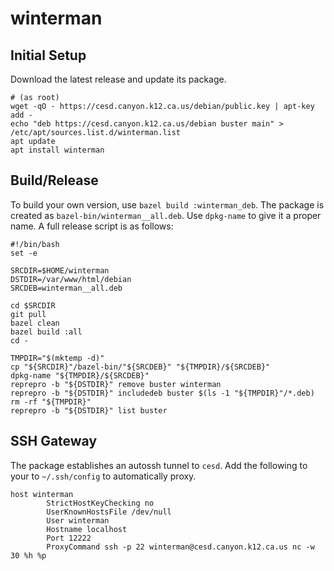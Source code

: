 # winterman

## Initial Setup

Download the latest release and update its package.

```
# (as root)
wget -qO - https://cesd.canyon.k12.ca.us/debian/public.key | apt-key add -
echo "deb https://cesd.canyon.k12.ca.us/debian buster main" > /etc/apt/sources.list.d/winterman.list
apt update
apt install winterman
```

## Build/Release

To build your own version, use `bazel build :winterman_deb`.  The package is
created as `bazel-bin/winterman__all.deb`.  Use `dpkg-name` to give it a proper
name.  A full release script is as follows:

```
#!/bin/bash
set -e

SRCDIR=$HOME/winterman
DSTDIR=/var/www/html/debian
SRCDEB=winterman__all.deb

cd $SRCDIR
git pull
bazel clean
bazel build :all
cd -

TMPDIR="$(mktemp -d)"
cp "${SRCDIR}"/bazel-bin/"${SRCDEB}" "${TMPDIR}/${SRCDEB}"
dpkg-name "${TMPDIR}/${SRCDEB}"
reprepro -b "${DSTDIR}" remove buster winterman
reprepro -b "${DSTDIR}" includedeb buster $(ls -1 "${TMPDIR}"/*.deb)
rm -rf "${TMPDIR}"
reprepro -b "${DSTDIR}" list buster
```

## SSH Gateway

The package establishes an autossh tunnel to `cesd`.  Add the following to your
to `~/.ssh/config` to automatically proxy.

```
host winterman
        StrictHostKeyChecking no
        UserKnownHostsFile /dev/null
        User winterman
        Hostname localhost
        Port 12222
        ProxyCommand ssh -p 22 winterman@cesd.canyon.k12.ca.us nc -w 30 %h %p
```

